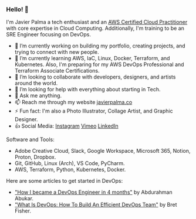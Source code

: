 ### Hello! 👋

<!--
**imjavierpalma/imjavierpalma** is a ✨ _special_ ✨ repository because its `README.md` (this file) appears on your GitHub profile.

Here are some ideas to get you started:
-->

I'm Javier Palma a tech enthusiast and an [AWS Certified Cloud Practitioner](https://www.credly.com/earner/earned/badge/9b9062b3-4426-4394-a8f5-2c4041b9eef6) with core expertise in Cloud Computing. Additionally, I'm training to be an SRE Engineer focusing on DevOps.

- 🔭 I’m currently working on building my portfolio, creating projects, and trying to connect with new people.
- 🌱 I’m currently learning AWS, IaC, Linux, Docker, Terraform, and Kubernetes. Also, I'm preparing for my AWS DevOps Professional and Terraform Associate Certifications.
- 👯 I’m looking to collaborate with developers, designers, and artists around the world.
- 🤔 I’m looking for help with everything about starting in Tech.
- 💬 Ask me anything.
- 📫 Reach me through my website [javierpalma.co](https://www.javierpalma.co)
- ⚡ Fun fact: I'm also a Photo Illustrator, Collage Artist, and Graphic Designer.
- :+1: Social Media: [Instagram](https://instagram.com/imjavierpalma)
                    [Vimeo](https://vimeo.com/imjavierpalma)
                    [LinkedIn](https://www.linkedin.com/in/imjavierpalma)

Software and Tools:

- Adobe Creative Cloud, Slack, Google Workspace, Microsoft 365, Notion, Proton, Dropbox.
- Git, GitHub, Linux (Arch), VS Code, PyCharm.
- AWS, Terraform, Python, Kubernetes, Docker.

Here are some articles to get started in DevOps:
- ["How I became a DevOps Engineer in 4 months"](https://medium.com/@a.abukar/how-i-became-a-devops-engineer-in-4-months-68ab10ef3084) by Abdurahman Abukar.
- ["What Is DevOps: How To Build An Efficient DevOps Team"](https://www.bretfisher.com/what-is-devops/) by Bret Fisher.
